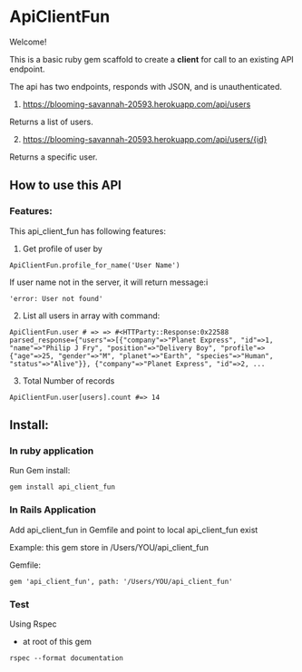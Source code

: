 # ApiClientFun

Welcome!

This is a basic ruby gem scaffold to create a **client** for call to an existing API endpoint.

The api has two endpoints, responds with JSON, and is unauthenticated.

1) https://blooming-savannah-20593.herokuapp.com/api/users

Returns a list of users.

2) https://blooming-savannah-20593.herokuapp.com/api/users/{id}

Returns a specific user.



## How to use this API

### Features:

 This api_client_fun has following features:

 1. Get profile of user by

  ```
  ApiClientFun.profile_for_name('User Name')

  ```
  If user name not in the server, it will return message:i

  ```
  'error: User not found'
  ```

 2. List all users in array with command:
 
  ```
  ApiClientFun.user # => => #<HTTParty::Response:0x22588 parsed_response={"users"=>[{"company"=>"Planet Express", "id"=>1, "name"=>"Philip J Fry", "position"=>"Delivery Boy", "profile"=>{"age"=>25, "gender"=>"M", "planet"=>"Earth", "species"=>"Human", "status"=>"Alive"}}, {"company"=>"Planet Express", "id"=>2, ...

  ```

 3. Total Number of records

  ```
  ApiClientFun.user[users].count #=> 14

  ```


## Install:

### In ruby application

  Run Gem install:

  ```
  gem install api_client_fun

  ```
### In Rails Application

  Add api_client_fun in Gemfile and point to local api_client_fun exist

  Example: this gem store in /Users/YOU/api_client_fun

  Gemfile:

  ```
  gem 'api_client_fun', path: '/Users/YOU/api_client_fun'

  ```
  
### Test
  Using Rspec 

  - at root of this gem

  ```
  rspec --format documentation

  ```
